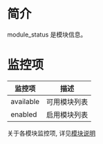 # 简介

module_status 是模块信息。

# 监控项

| 监控项    | 描述         |
| --------- | -------------|
| available | 可用模块列表 |
| enabled   | 启用模块列表 |

关于各模块监控项, 详见[模块说明](../modules/modules.md)

